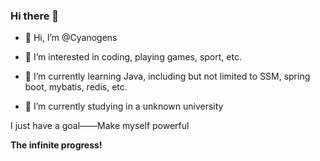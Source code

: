 ### Hi there 👋

- 👋 Hi, I’m @Cyanogens
- 👀 I’m interested in coding, playing games, sport, etc.
- 🌱 I’m currently learning Java, including but not limited to SSM, spring boot, mybatis, redis, etc.

- 🔭 I’m currently studying in a unknown university

I just have a goal——Make myself powerful

**The infinite progress!**

